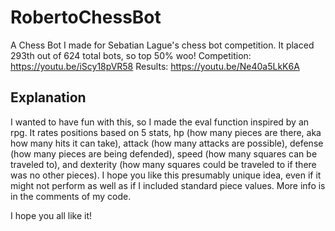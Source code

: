 # RobertoChessBot
A Chess Bot I made for Sebatian Lague's chess bot competition. It placed 293th out of 624 total bots, so top 50% woo!
Competition: https://youtu.be/iScy18pVR58
Results: https://youtu.be/Ne40a5LkK6A

## Explanation
I wanted to have fun with this, so I made the eval function inspired by an rpg. It rates positions based on 5 stats, hp (how many pieces are there, aka how many hits it can take), attack (how many attacks are possible), defense (how many pieces are being defended), speed (how many squares can be traveled to), and dexterity (how many squares could be traveled to if there was no other pieces). I hope you like this presumably unique idea, even if it might not perform as well as if I included standard piece values. More info is in the comments of my code.

I hope you all like it!
